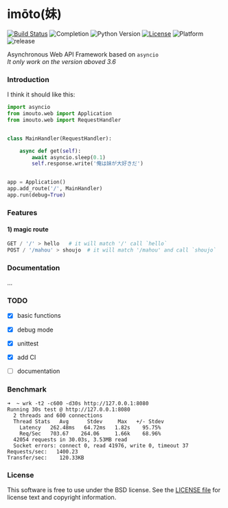 # imōto(妹)
[![Build Status](https://travis-ci.org/Hanaasagi/imouto.svg?branch=master)](https://travis-ci.org/Hanaasagi/imouto)
![Completion](https://img.shields.io/badge/completion-30%25-39C5BB.svg)
![Python Version](https://img.shields.io/badge/Python-v3.6-orange.svg)
[![License](https://img.shields.io/badge/license-BSD3-blue.svg)](https://github.com/Hanaasagi/imouto/blob/master/LICENSE)
![Platform](https://img.shields.io/badge/platform-Linux-BE84B8.svg)
![release](https://img.shields.io/badge/release-dev-EA0032.svg)  

Asynchronous Web API Framework based on `asyncio`  
*It only work on the version aboved 3.6*

### Introduction
I think it should like this:

```Python
import asyncio
from imouto.web import Application
from imouto.web import RequestHandler


class MainHandler(RequestHandler):

    async def get(self):
        await asyncio.sleep(0.1)
        self.response.write('俺は妹が大好きだ')


app = Application()
app.add_route('/', MainHandler)
app.run(debug=True)
```

### Features

#### 1) magic route

```Python
GET / '/' > hello   # it will match '/' call `hello`
POST / '/mahou' > shoujo  # it will match '/mahou' and call `shoujo` 
```

### Documentation

...

### TODO

- [x] basic functions
- [x] debug mode
- [x] unittest
- [x] add CI
- [ ] documentation


### Benchmark

```
➜  ~ wrk -t2 -c600 -d30s http://127.0.0.1:8080
Running 30s test @ http://127.0.0.1:8080
  2 threads and 600 connections
  Thread Stats   Avg      Stdev     Max   +/- Stdev
    Latency   262.48ms   64.72ms   1.82s    95.75%
    Req/Sec   703.67    264.06     1.66k    68.96%
  42054 requests in 30.03s, 3.53MB read
  Socket errors: connect 0, read 41976, write 0, timeout 37
Requests/sec:   1400.23
Transfer/sec:    120.33KB
```

### License

This software is free to use under the BSD license. See the [LICENSE file](https://github.com/Hanaasagi/imouto/blob/master/LICENSE) for license text and copyright information.
